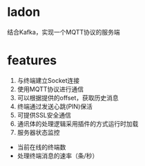 # ladon
结合Kafka，实现一个MQTT协议的服务端

# features
1. 与终端建立Socket连接
1. 使用MQTT协议进行通信
1. 可以根据提供的offset，获取历史消息
1. 终端通过发送心跳(PIN)保活
1. 可提供SSL安全通信
1. 通讯体的处理逻辑采用插件的方式运行时加载
1. 服务器状态监控
 * 当前在线的终端数
 * 处理终端消息的速率（条/秒）
